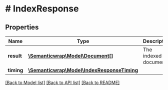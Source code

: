 # # IndexResponse

## Properties

Name | Type | Description | Notes
------------ | ------------- | ------------- | -------------
**result** | [**\Semanticwrap\Model\Document[]**](Document.md) | The indexed document |
**timing** | [**\Semanticwrap\Model\IndexResponseTiming**](IndexResponseTiming.md) |  |

[[Back to Model list]](../../README.md#models) [[Back to API list]](../../README.md#endpoints) [[Back to README]](../../README.md)
